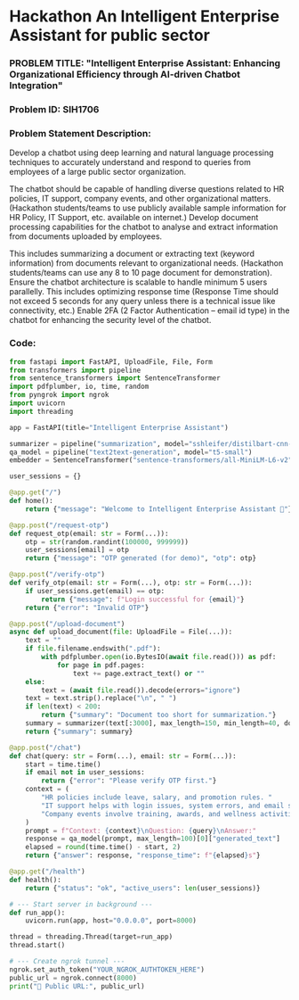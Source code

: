 # Hackathon An Intelligent Enterprise Assistant for public sector

### PROBLEM TITLE: "Intelligent Enterprise Assistant: Enhancing Organizational Efficiency through AI-driven Chatbot Integration"

### Problem ID: SIH1706

### Problem Statement Description:

Develop a chatbot using deep learning and natural language processing techniques to accurately understand and respond to queries from employees of a large public sector organization.

The chatbot should be capable of handling diverse questions related to HR policies, IT support, company events, and other organizational matters. (Hackathon students/teams to use publicly available sample information for HR Policy, IT Support, etc. available on internet.) Develop document processing capabilities for the chatbot to analyse and extract information from documents uploaded by employees.

This includes summarizing a document or extracting text (keyword information) from documents relevant to organizational needs. (Hackathon students/teams can use any 8 to 10 page document for demonstration). Ensure the chatbot architecture is scalable to handle minimum 5 users parallelly. This includes optimizing response time (Response Time should not exceed 5 seconds for any query unless there is a technical issue like connectivity, etc.) Enable 2FA (2 Factor Authentication – email id type) in the chatbot for enhancing the security level of the chatbot.

### Code:
```python
from fastapi import FastAPI, UploadFile, File, Form
from transformers import pipeline
from sentence_transformers import SentenceTransformer
import pdfplumber, io, time, random
from pyngrok import ngrok
import uvicorn
import threading

app = FastAPI(title="Intelligent Enterprise Assistant")

summarizer = pipeline("summarization", model="sshleifer/distilbart-cnn-12-6")
qa_model = pipeline("text2text-generation", model="t5-small")
embedder = SentenceTransformer("sentence-transformers/all-MiniLM-L6-v2")

user_sessions = {}

@app.get("/")
def home():
    return {"message": "Welcome to Intelligent Enterprise Assistant 👋"}

@app.post("/request-otp")
def request_otp(email: str = Form(...)):
    otp = str(random.randint(100000, 999999))
    user_sessions[email] = otp
    return {"message": "OTP generated (for demo)", "otp": otp}

@app.post("/verify-otp")
def verify_otp(email: str = Form(...), otp: str = Form(...)):
    if user_sessions.get(email) == otp:
        return {"message": f"Login successful for {email}"}
    return {"error": "Invalid OTP"}

@app.post("/upload-document")
async def upload_document(file: UploadFile = File(...)):
    text = ""
    if file.filename.endswith(".pdf"):
        with pdfplumber.open(io.BytesIO(await file.read())) as pdf:
            for page in pdf.pages:
                text += page.extract_text() or ""
    else:
        text = (await file.read()).decode(errors="ignore")
    text = text.strip().replace("\n", " ")
    if len(text) < 200:
        return {"summary": "Document too short for summarization."}
    summary = summarizer(text[:3000], max_length=150, min_length=40, do_sample=False)[0]["summary_text"]
    return {"summary": summary}

@app.post("/chat")
def chat(query: str = Form(...), email: str = Form(...)):
    start = time.time()
    if email not in user_sessions:
        return {"error": "Please verify OTP first."}
    context = (
        "HR policies include leave, salary, and promotion rules. "
        "IT support helps with login issues, system errors, and email setup. "
        "Company events involve training, awards, and wellness activities."
    )
    prompt = f"Context: {context}\nQuestion: {query}\nAnswer:"
    response = qa_model(prompt, max_length=100)[0]["generated_text"]
    elapsed = round(time.time() - start, 2)
    return {"answer": response, "response_time": f"{elapsed}s"}

@app.get("/health")
def health():
    return {"status": "ok", "active_users": len(user_sessions)}

# --- Start server in background ---
def run_app():
    uvicorn.run(app, host="0.0.0.0", port=8000)

thread = threading.Thread(target=run_app)
thread.start()

# --- Create ngrok tunnel ---
ngrok.set_auth_token("YOUR_NGROK_AUTHTOKEN_HERE")
public_url = ngrok.connect(8000)
print("🚀 Public URL:", public_url)
```

